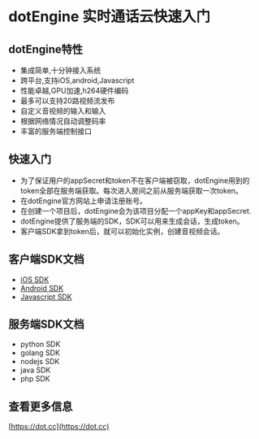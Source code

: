 # dotEngine 实时通话云快速入门


## dotEngine特性

- 集成简单,十分钟接入系统
- 跨平台,支持iOS,android,Javascript
- 性能卓越,GPU加速,h264硬件编码
- 最多可以支持20路视频流发布
- 自定义音视频的输入和输入
- 根据网络情况自动调整码率
- 丰富的服务端控制接口


## 快速入门

- 为了保证用户的appSecret和token不在客户端被窃取，dotEngine用到的token全部在服务端获取。每次进入房间之前从服务端获取一次token。
- 在dotEngine官方网站上申请注册账号。
- 在创建一个项目后，dotEngine会为该项目分配一个appKey和appSecret.
- dotEngine提供了服务端的SDK，SDK可以用来生成会话，生成token。
- 客户端SDK拿到token后，就可以初始化实例，创建音视频会话。


## 客户端SDK文档

- [iOS SDK](dot-engine-ios-sdk.md)
- [Android SDK](dot-engine-android-sdk.md)
- [Javascript SDK](dot-engine-javascript-sdk.md)



## 服务端SDK文档

- python SDK
- golang SDK
- nodejs SDK
- java SDK
- php SDK


## 查看更多信息

[https://dot.cc](https://dot.cc)